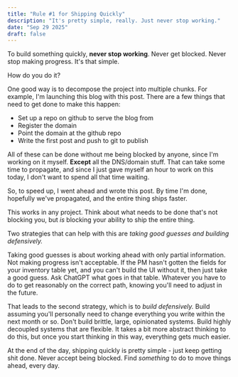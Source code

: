 ```yaml
---
title: "Rule #1 for Shipping Quickly"
description: "It's pretty simple, really. Just never stop working."
date: "Sep 29 2025"
draft: false
---
```


To build something quickly, **never stop working**. Never get blocked. Never stop making progress. It's that simple. 

How do you do it? 

One good way is to decompose the project into multiple chunks. For example, I'm launching this blog with this post. There are a few things that need to get done to make this happen:

- Set up a repo on github to serve the blog from
- Register the domain
- Point the domain at the github repo
- Write the first post and push to git to publish

All of these can be done without me being blocked by anyone, since I'm working on it myself. **Except** all the DNS/domain stuff. That can take some time to propagate, and since I just gave myself an hour to work on this today, I don't want to spend all that time waiting.

So, to speed up, I went ahead and wrote this post. By time I'm done, hopefully we've propagated, and the entire thing ships faster. 

This works in any project. Think about what needs to be done that's not blocking you, but *is* blocking your ability to ship the entire thing.

Two strategies that can help with this are *taking good guesses and building defensively.*

Taking good guesses is about working ahead with only partial information. Not making progress isn't acceptable. If the PM hasn't gotten the fields for your inventory table yet, and you can't build the UI without it, then just take a good guess. Ask ChatGPT what goes in that table. Whatever you have to do to get reasonably on the correct path, knowing you'll need to adjust in the future. 

That leads to the second strategy, which is to *build defensively.* Build assuming you'll personally need to change everything you write within the next month or so. Don't build brittle, large, opinionated systems. Build highly decoupled systems that are flexible. It takes a bit more abstract thinking to do this, but once you start thinking in this way, everything gets much easier.

At the end of the day, shipping quickly is pretty simple - just keep getting shit done. Never accept being blocked. Find *something* to do to move things ahead, every day. 